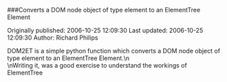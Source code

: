 ###Converts a DOM node object of type element to an ElementTree Element

Originally published: 2006-10-25 12:09:30
Last updated: 2006-10-25 12:09:30
Author: Richard Philips

DOM2ET is a simple python function which converts a DOM node object of type element to an ElementTree Element.\n<br>\nWriting it, was a good exercise to understand the workings of ElementTree